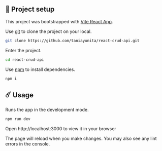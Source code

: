 ## 🚀 Project setup 

This project was bootstrapped with [Vite React App](https://vitejs.dev/guide/#overview).

Use [git](https://git-scm.com/) to clone the project on your local.

```bash
git clone https://github.com/taniayunita/react-crud-api.git
```

Enter the project.

```bash
cd react-crud-api
```

Use [npm](https://www.npmjs.com/) to install dependencies.

```bash
npm i
```

## ☄️ Usage

Runs the app in the development mode.

```bash
npm run dev
```
Open http://localhost:3000 to view it in your browser

The page will reload when you make changes.
You may also see any lint errors in the console.
